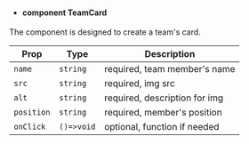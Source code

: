 - #### component TeamCard

The component is designed to create a team's card.

| Prop       | Type       | Description                   |
| ---------- | ---------- | ----------------------------- |
| `name`     | `string`   | required, team member's name  |
| `src`      | `string`   | required, img src             |
| `alt`      | `string`   | required, description for img |
| `position` | `string`   | required, member's position   |
| `onClick`  | `()=>void` | optional, function if needed  |
